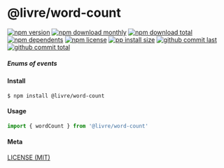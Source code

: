 # @livre/word-count

[![npm version][badge-npm-version]][url-npm]
[![npm download monthly][badge-npm-download-monthly]][url-npm]
[![npm download total][badge-npm-download-total]][url-npm]
[![npm dependents][badge-npm-dependents]][url-github]
[![npm license][badge-npm-license]][url-npm]
[![pp install size][badge-pp-install-size]][url-pp]
[![github commit last][badge-github-last-commit]][url-github]
[![github commit total][badge-github-commit-count]][url-github]

[//]: <> (Shields)
[badge-npm-version]: https://flat.badgen.net/npm/v/@livre/word-count
[badge-npm-download-monthly]: https://flat.badgen.net/npm/dm/@livre/word-count
[badge-npm-download-total]:https://flat.badgen.net/npm/dt/@livre/word-count
[badge-npm-dependents]: https://flat.badgen.net/npm/dependents/@livre/word-count
[badge-npm-license]: https://flat.badgen.net/npm/license/@livre/word-count
[badge-pp-install-size]: https://flat.badgen.net/packagephobia/install/@livre/word-count
[badge-github-last-commit]: https://flat.badgen.net/github/last-commit/hoyeungw/livre
[badge-github-commit-count]: https://flat.badgen.net/github/commits/hoyeungw/livre

[//]: <> (Link)
[url-npm]: https://npmjs.org/package/@livre/word-count
[url-pp]: https://packagephobia.now.sh/result?p=@livre/word-count
[url-github]: https://github.com/hoyeungw/livre

##### Enums of events

#### Install
```console
$ npm install @livre/word-count
```

#### Usage
```js
import { wordCount } from '@livre/word-count'
```

#### Meta
[LICENSE (MIT)](LICENSE)
